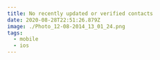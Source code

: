 ```yaml
---
title: No recently updated or verified contacts
date: 2020-08-28T22:51:26.879Z
image: ./Photo_12-08-2014_13_01_24.png
tags:
  - mobile
  - ios
---
```


